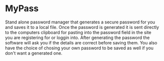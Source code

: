 # MyPass
Stand alone password manager that generates a secure password for you and saves it to a local file.
Once the password is generated it is sent directly to the computers clipboard for pasting into the password field 
in the site you are registering for or loggin into. 
After generating the password the software will ask you if the details are correct before saving them. 
You also have the choice of chosing your own password to be saved as well if you don't want a generated one. 
